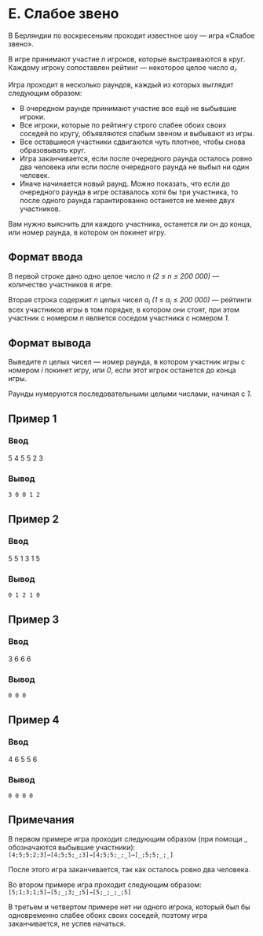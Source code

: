 # E. Слабое звено

В Берляндии по воскресеньям проходит известное шоу — игра «Слабое звено».

В игре принимают участие _n_ игроков, которые выстраиваются в круг. Каждому игроку сопоставлен рейтинг — некоторое целое
число _a<sub>i</sub>_.

Игра проходит в несколько раундов, каждый из которых выглядит следующим образом:

* В очередном раунде принимают участие все ещё не выбывшие игроки.
* Все игроки, которые по рейтингу строго слабее обоих своих соседей по кругу, объявляются слабым звеном и выбывают из
  игры.
* Все оставшиеся участники сдвигаются чуть плотнее, чтобы снова образовывать круг.
* Игра заканчивается, если после очередного раунда осталось ровно два человека или если после очередного раунда не выбыл
  ни один человек.
* Иначе начинается новый раунд.
  Можно показать, что если до очередного раунда в игре оставалось хотя бы три участника, то после одного раунда
  гарантированно останется не менее двух участников.

Вам нужно выяснить для каждого участника, останется ли он до конца, или номер раунда, в котором он покинет игру.

## Формат ввода

В первой строке дано одно целое число _n (2 ≤ n ≤ 200 000)_ — количество участников в игре.

Вторая строка содержит _n_ целых чисел _a<sub>i</sub> (1 ≤ a<sub>i</sub> ≤ 200 000)_ — рейтинги всех участников игры в
том порядке, в котором они стоят, при этом участник с номером _n_ является соседом участника с номером _1_.

## Формат вывода

Выведите _n_ целых чисел — номер раунда, в котором участник игры с номером _i_ покинет игру, или _0_, если этот игрок
останется до конца игры.

Раунды нумеруются последовательными целыми числами, начиная с _1_.

## Пример 1

### Ввод

5
4 5 5 2 3

### Вывод

    3 0 0 1 2 

## Пример 2

### Ввод

5
5 1 3 1 5

### Вывод

    0 1 2 1 0 

## Пример 3

### Ввод

3
6 6 6

### Вывод

    0 0 0 

## Пример 4

### Ввод

4
6 5 5 6

### Вывод

    0 0 0 0 

## Примечания

В первом примере игра проходит следующим образом (при помощи _ обозначаются выбывшие участники):  
`[4;5;5;2;3]→[4;5;5;_;3]→[4;5;5;_;_]→[_;5;5;_;_]`

После этого игра заканчивается, так как осталось ровно два человека.

Во втором примере игра проходит следующим образом:  
`[5;1;3;1;5]→[5;_;3;_;5]→[5;_;_;_;5]`

В третьем и четвертом примере нет ни одного игрока, который был бы одновременно слабее обоих своих соседей, поэтому игра
заканчивается, не успев начаться.